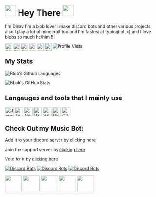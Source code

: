 # <img src="https://cdn.discordapp.com/attachments/809031839032672327/813335528472182814/740595152124510228.gif" width="35px"> Hey There <img src="https://cdn.discordapp.com/attachments/809031839032672327/813335958170632192/796599576240455692.gif" width="35px">

I'm Dinav I'm a blob lover I make discord bots and other various projects also I play a lot of minecraft too and I'm fastest at typing(lol jk) and I love blobs so much he/him !!!

<a href="https://discord.gg/RWSEj6JrjJ">
  <img align="left" alt="Discord" width="23px" src="https://raw.githubusercontent.com/peterthehan/peterthehan/master/assets/discord.svg" />
</a>
<a href="https://twitter.com/Dinav69">
  <img align="left" alt="Twitter" width="23px" src="https://raw.githubusercontent.com/peterthehan/peterthehan/master/assets/twitter.svg" />
</a>
<a href="https://www.reddit.com/user/Dinav69">
  <img align="left" alt="Reddit" width="23px" src="https://raw.githubusercontent.com/peterthehan/peterthehan/master/assets/reddit.svg" />
</a>
<a href="https://www.instagram.com/dinav_69/">
  <img align="left" alt="Instagram" width="23px" src="https://cdn.discordapp.com/attachments/809031839032672327/813024181229715466/436651676858974208.png" />
</a>
<a href="https://open.spotify.com/user/4y38lwzm4zn0vld9nfvnvv5ys">
  <img align="left" alt="Spotify" width="23px" src="https://raw.githubusercontent.com/peterthehan/peterthehan/master/assets/spotify.svg" />
</a>
<a href="https://www.youtube.com/watch?v=dQw4w9WgXcQ">
  <img align="left" alt="OnlyFans" width="23px" src="https://cdn.discordapp.com/attachments/809031839032672327/813033046927343646/8e88ca9a562a39037a9d708810f3de5b.png" />
</a>

![Profile Visits](https://komarev.com/ghpvc/?username=Dinav69&color=yellow)

## My Stats

![Blob's Github Languages](https://github-readme-stats.vercel.app/api/top-langs?username=Dinav69&show_icons=true&theme=tokyonight&layout=compact)

![BLob's GitHub Stats](https://github-readme-stats.vercel.app/api?username=Dinav69&show_icons=true&theme=react)


## Langauges and tools that I mainly use

<a href="https://www.javascript.com/">
  <img align="left" alt="Java Script" width="28px" src="https://cdn.discordapp.com/attachments/809031839032672327/813041368371822632/584735430763741202.png" />
</a>
<a href="https://www.typescriptlang.org/">
  <img align="left" alt="Type Script" width="28px" src="https://cdn.discordapp.com/attachments/809031839032672327/813338778059931658/791512440021975062.png" />
</a>
<a href="https://nodejs.org/en/">
  <img align="left" alt="NodeJS" width="28px" src="https://cdn.discordapp.com/attachments/809031839032672327/813041964546785280/PikPng.com_js-logo-png_4309640.png" />
</a>
<a href="https://code.visualstudio.com/">
  <img align="left" alt="VScode" width="28px" src="https://cdn.discordapp.com/attachments/809031839032672327/813042483814596618/777960436187398168.png" />
</a>
<a href="https://code.visualstudio.com/insiders/">
  <img align="left" alt="VScodeInsiders" width="28px" src="https://cdn.discordapp.com/attachments/809031839032672327/813042503749337118/1200px-Visual_Studio_Code_Insiders_1.36_icon.svg.png" />
</a>
<a href="https://discord.js.org/#/">
  <img align="left" alt="DiscordJS" width="28px" src="https://cdn.discordapp.com/attachments/809031839032672327/813046391093461003/810761910940205066.png" />
</a><img src="https://cdn.discordapp.com/attachments/809031839032672327/813046585960431626/652287907742351370.png" alt="Git" width="28px"/>

## Check Out my Music Bot:
Add it to your discord server by [clicking here](https://discord.com/oauth2/authorize?client_id=786209866946838528&permissions=53833024&scope=bot)

Join the support server by [clicking here](https://discord.gg/RWSEj6JrjJ)

Vote for it by [clicking here](https://top.gg/bot/786209866946838528)

[![Discord Bots](https://top.gg/api/widget/status/786209866946838528.svg)](https://top.gg/bot/786209866946838528) [![Discord Bots](https://top.gg/api/widget/servers/786209866946838528.svg?noavatar=true)](https://top.gg/bot/786209866946838528) [![Discord Bots](https://top.gg/api/widget/upvotes/786209866946838528.svg?noavatar=true)](https://top.gg/bot/786209866946838528)

<img src="https://cdn.discordapp.com/attachments/809031839032672327/813336762670776350/793067262458331187.gif" width="55px"> <img src="https://cdn.discordapp.com/attachments/809031839032672327/813337182378786826/807468239407284254.gif" width="55px"> <img src="https://cdn.discordapp.com/attachments/809031839032672327/813337199315124224/807468041717415936.gif" width="55px"> <img src="https://cdn.discordapp.com/attachments/809031839032672327/813337220298833920/807468104535244861.gif" width="55px"> <img src="https://cdn.discordapp.com/attachments/809031839032672327/813337233221222440/807468168641118218.gif" width="55px">





